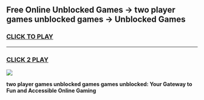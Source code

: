 
## Free Online Unblocked Games → two player games unblocked games → Unblocked Games
<h3>
<a href="https://premium.freeplayer.one?title=two_player_games_unblocked_games&ref=21F">CLICK TO PLAY</a></h3>
<hr>

<h3>
<a href="https://premium.freeplayer.one?title=two_player_games_unblocked_games&ref=21F">CLICK 2 PLAY</a>
  
</h3>

<a href="https://premium.freeplayer.one?title=two_player_games_unblocked_games&ref=21F/"><img src="https://clearcache.store/games.png"></a>


**two player games unblocked games games unblocked: Your Gateway to Fun and Accessible Online Gaming**
